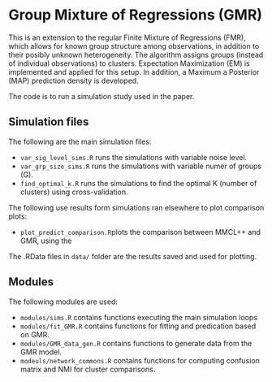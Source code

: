 # Group Mixture of Regressions (GMR)

This is an extension to the regular Finite Mixture of Regressions (FMR), which allows for known group structure among observations, in addition to their posibly unknown heterogeneity. The algorithm assigns groups (instead of individual observations) to clusters. Expectation Maximization (EM) is implemented and applied for this setup. In addition, a Maximum a Posterior (MAP) prediction density is developed. 

The code is to run a simulation study used in the paper.

## Simulation files
The following are the main simulation files:

* `var_sig_level_sims.R` runs the simulations with variable noise level.
* `var_grp_size_sims.R` runs the simulations with variable numer of groups (G).
* `find_optimal_k.R` runs the simulations to find the optimal K (number of clusters) using cross-validation.

The following use results form simulations ran elsewhere to plot comparison plots:

* `plot_predict_comparison.R`plots the comparison between MMCL++ and GMR, using the 

The .RData files in `data/` folder are the results saved and used for plotting.

## Modules
The following modules are used:

* `modules/sims.R` contains functions executing the main simulation loops
* `modules/fit_GMR.R` contains functions for fitting and predication based on GMR.
* `modules/GMR_data_gen.R` contains functions to generate data from the GMR model.
* `modeuls/network_commons.R` contains functions for computing confusion matrix and NMI for cluster comparisons.




